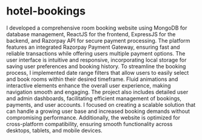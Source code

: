 ﻿# hotel-bookings
I developed a comprehensive room booking website using MongoDB for database management, ReactJS for the frontend, ExpressJS for the backend, and Razorpay API for secure payment processing. The platform features an integrated Razorpay Payment Gateway, ensuring fast and reliable transactions while offering users multiple payment options. The user interface is intuitive and responsive, incorporating local storage for saving user preferences and booking history. To streamline the booking process, I implemented date range filters that allow users to easily select and book rooms within their desired timeframe. Fluid animations and interactive elements enhance the overall user experience, making navigation smooth and engaging. The project also includes detailed user and admin dashboards, facilitating efficient management of bookings, payments, and user accounts. I focused on creating a scalable solution that can handle a growing user base and increased booking demands without compromising performance. Additionally, the website is optimized for cross-platform compatibility, ensuring smooth functionality across desktops, tablets, and mobile devices.

